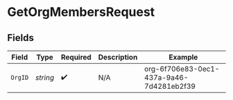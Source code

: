 # GetOrgMembersRequest


## Fields

| Field                                    | Type                                     | Required                                 | Description                              | Example                                  |
| ---------------------------------------- | ---------------------------------------- | ---------------------------------------- | ---------------------------------------- | ---------------------------------------- |
| `OrgID`                                  | *string*                                 | :heavy_check_mark:                       | N/A                                      | org-6f706e83-0ec1-437a-9a46-7d4281eb2f39 |